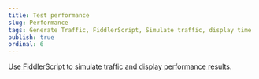 ```yaml
---
title: Test performance
slug: Performance
tags: Generate Traffic, FiddlerScript, Simulate traffic, display time
publish: true
ordinal: 6
---
```


[Use FiddlerScript to simulate traffic and display performance results][1].

[1]: ../../KnowledgeBase/FiddlerScript/PerfTesting.md
